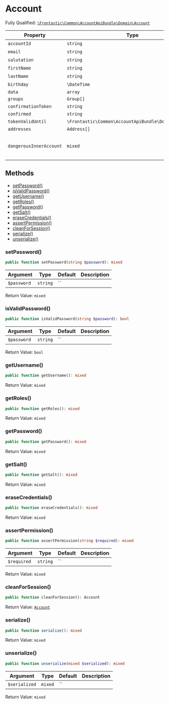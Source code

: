#  Account

Fully Qualified: [`\Frontastic\Common\AccountApiBundle\Domain\Account`](../../../../src/php/AccountApiBundle/Domain/Account.php)



Property|Type|Default|Description
--------|----|-------|-----------
`accountId`|`string`|``|
`email`|`string`|``|
`salutation`|`string`|``|
`firstName`|`string`|``|
`lastName`|`string`|``|
`birthday`|`\DateTime`|``|
`data`|`array`|`[]`|
`groups`|`Group[]`|`[]`|
`confirmationToken`|`string`|``|
`confirmed`|`string`|`false`|
`tokenValidUntil`|`\Frontastic\Common\AccountApiBundle\Domain\DateTime`|``|
`addresses`|`Address[]`|`[]`|
`dangerousInnerAccount`|`mixed`|``|Access original object from backend

## Methods

* [setPassword()](#setpassword)
* [isValidPassword()](#isvalidpassword)
* [getUsername()](#getusername)
* [getRoles()](#getroles)
* [getPassword()](#getpassword)
* [getSalt()](#getsalt)
* [eraseCredentials()](#erasecredentials)
* [assertPermission()](#assertpermission)
* [cleanForSession()](#cleanforsession)
* [serialize()](#serialize)
* [unserialize()](#unserialize)


### setPassword()


```php
public function setPassword(string $password): mixed
```






Argument|Type|Default|Description
--------|----|-------|-----------
`$password`|`string`|``|

Return Value: `mixed`

### isValidPassword()


```php
public function isValidPassword(string $password): bool
```






Argument|Type|Default|Description
--------|----|-------|-----------
`$password`|`string`|``|

Return Value: `bool`

### getUsername()


```php
public function getUsername(): mixed
```







Return Value: `mixed`

### getRoles()


```php
public function getRoles(): mixed
```







Return Value: `mixed`

### getPassword()


```php
public function getPassword(): mixed
```







Return Value: `mixed`

### getSalt()


```php
public function getSalt(): mixed
```







Return Value: `mixed`

### eraseCredentials()


```php
public function eraseCredentials(): mixed
```







Return Value: `mixed`

### assertPermission()


```php
public function assertPermission(string $required): mixed
```






Argument|Type|Default|Description
--------|----|-------|-----------
`$required`|`string`|``|

Return Value: `mixed`

### cleanForSession()


```php
public function cleanForSession(): Account
```







Return Value: [`Account`](Account.md)

### serialize()


```php
public function serialize(): mixed
```







Return Value: `mixed`

### unserialize()


```php
public function unserialize(mixed $serialized): mixed
```






Argument|Type|Default|Description
--------|----|-------|-----------
`$serialized`|`mixed`|``|

Return Value: `mixed`

